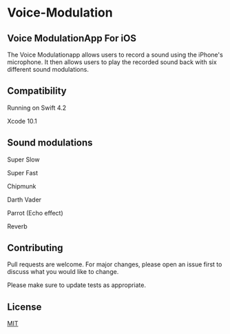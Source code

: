 # Voice-Modulation
## Voice ModulationApp For iOS


The Voice Modulationapp allows users to record a sound using the iPhone's microphone. It then allows users to play the recorded sound back with six different sound modulations.



## Compatibility
Running on Swift 4.2

Xcode 10.1

## Sound modulations
Super Slow

Super Fast

Chipmunk

Darth Vader

Parrot (Echo effect)

Reverb


## Contributing
Pull requests are welcome. For major changes, please open an issue first to discuss what you would like to change.

Please make sure to update tests as appropriate.

## License
[MIT](https://choosealicense.com/licenses/mit/)
